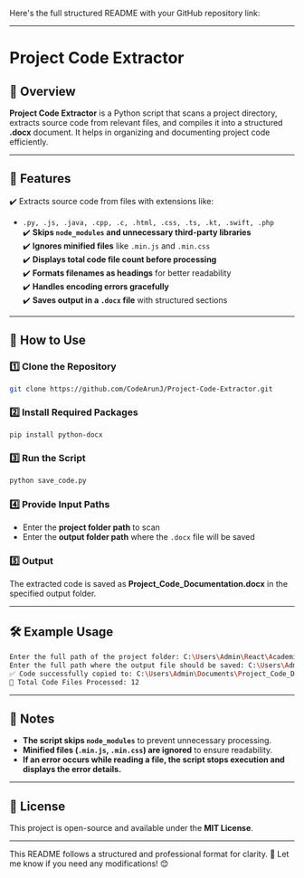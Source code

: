 Here's the full structured README with your GitHub repository link:

---

# **Project Code Extractor**  

## **📌 Overview**  
**Project Code Extractor** is a Python script that scans a project directory, extracts source code from relevant files, and compiles it into a structured **.docx** document. It helps in organizing and documenting project code efficiently.  

---

## **🎯 Features**  
✔️ Extracts source code from files with extensions like:  
   - `.py, .js, .java, .cpp, .c, .html, .css, .ts, .kt, .swift, .php`  
✔️ **Skips `node_modules` and unnecessary third-party libraries**  
✔️ **Ignores minified files** like `.min.js` and `.min.css`  
✔️ **Displays total code file count before processing**  
✔️ **Formats filenames as headings** for better readability  
✔️ **Handles encoding errors gracefully**  
✔️ **Saves output in a `.docx` file** with structured sections  

---

## **🚀 How to Use**  

### **1️⃣ Clone the Repository**  
```sh
git clone https://github.com/CodeArunJ/Project-Code-Extractor.git
```

### **2️⃣ Install Required Packages**  
```sh
pip install python-docx
```

### **3️⃣ Run the Script**  
```sh
python save_code.py
```

### **4️⃣ Provide Input Paths**  
- Enter the **project folder path** to scan  
- Enter the **output folder path** where the `.docx` file will be saved  

### **5️⃣ Output**  
The extracted code is saved as **Project_Code_Documentation.docx** in the specified output folder.  

---

## **🛠 Example Usage**  
```sh
Enter the full path of the project folder: C:\Users\Admin\React\AcademiX  
Enter the full path where the output file should be saved: C:\Users\Admin\Documents  
✅ Code successfully copied to: C:\Users\Admin\Documents\Project_Code_Documentation.docx  
📌 Total Code Files Processed: 12  
```

---

## **📌 Notes**  
- **The script skips `node_modules`** to prevent unnecessary processing.  
- **Minified files (`.min.js`, `.min.css`) are ignored** to ensure readability.  
- **If an error occurs while reading a file, the script stops execution and displays the error details.**  

---

## **📝 License**  
This project is open-source and available under the **MIT License**.  

---

This README follows a structured and professional format for clarity. 🚀 Let me know if you need any modifications! 😊
